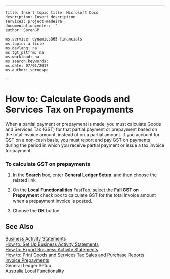 ---
    title: Insert topic title| Microsoft Docs
    description: Insert description
    services: project-madeira
    documentationcenter: ''
    author: SorenGP

    ms.service: dynamics365-financials
    ms.topic: article
    ms.devlang: na
    ms.tgt_pltfrm: na
    ms.workload: na
    ms.search.keywords:
    ms.date: 07/01/2017
    ms.author: sgroespe

    ---
# How to: Calculate Goods and Services Tax on Prepayments
When a partial payment or prepayment is made, you must calculate Goods and Services Tax \(GST\) for that partial payment or prepayment based on the total invoice amount, instead of on a partial amount. If you account for GST on a non-cash basis, you must report and pay GST on payments during the period in which you receive partial payment or issue a tax invoice for payment.  
  
### To calculate GST on prepayments  
  
1.  In the **Search** box, enter **General Ledger Setup**, and then choose the related link.  
  
2.  On the **Local Functionalities** FastTab, select the **Full GST on Prepayment** check box to calculate GST for the total invoice amount when a prepayment invoice is posted.  
  
3.  Choose the **OK** button.  
  
## See Also  
 [Business Activity Statements](../FullExperience/business-activity-statements.md)   
 [How to: Set Up Business Activity Statements](../FullExperience/how-to-set-up-business-activity-statements.md)   
 [How to: Export Business Activity Statements](../FullExperience/how-to-export-business-activity-statements.md)   
 [How to: Print Goods and Services Tax Sales and Purchase Reports](../FullExperience/how-to-print-goods-and-services-tax-sales-and-purchase-reports.md)   
 [Invoice Prepayments](../FullExperience/invoice-prepayments.md)   
 General Ledger Setup   
 [Australia Local Functionality](../FullExperience/australia-local-functionality.md)